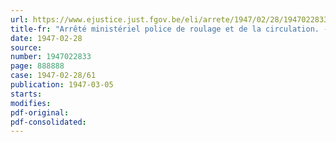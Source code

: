 ```yaml
---
url: https://www.ejustice.just.fgov.be/eli/arrete/1947/02/28/1947022833/justel
title-fr: "Arrêté ministériel police de roulage et de la circulation. - Plaques d'immatriculation"
date: 1947-02-28
source:
number: 1947022833
page: 888888
case: 1947-02-28/61
publication: 1947-03-05
starts:
modifies:
pdf-original:
pdf-consolidated:
---
```


